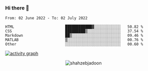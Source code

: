 ### Hi there 👋

<!--START_SECTION:waka-->

```text
From: 02 June 2022 - To: 02 July 2022

HTML                       ████████████▓░░░░░░░░░░░░   50.82 %
CSS                        █████████▒░░░░░░░░░░░░░░░   37.54 %
Markdown                   ██▒░░░░░░░░░░░░░░░░░░░░░░   09.46 %
MATLAB                     ▒░░░░░░░░░░░░░░░░░░░░░░░░   00.76 %
Other                      ░░░░░░░░░░░░░░░░░░░░░░░░░   00.60 %
```

<!--END_SECTION:waka-->

<!--
For more information regarding WakaTime, go to https://github.com/athul/waka-readme#new-to-wakatime
-->

[![activity graph](https://activity-graph.herokuapp.com/graph?username=shahzeb-jadoon&custom_title=Shahzeb's%20Activity%20Graph&theme=github-light&hide_border=true)](https://github.com/ashutosh00710/github-readme-activity-graph)

<p align="center"> <img src="https://github-readme-stats.vercel.app/api?username=shahzeb-jadoon&show_icons=true&theme=dracula" alt="shahzebjadoon" />

<!--
**shahzeb-jadoon/shahzeb-jadoon** is a ✨ _special_ ✨ repository because its `README.md` (this file) appears on your GitHub profile.

Here are some ideas to get you started:

- 🔭 I’m currently working on ...
- 🌱 I’m currently learning ...
- 👯 I’m looking to collaborate on ...
- 🤔 I’m looking for help with ...
- 💬 Ask me about ...
- 📫 How to reach me: ...
- 😄 Pronouns: ...
- ⚡ Fun fact: ...
-->
